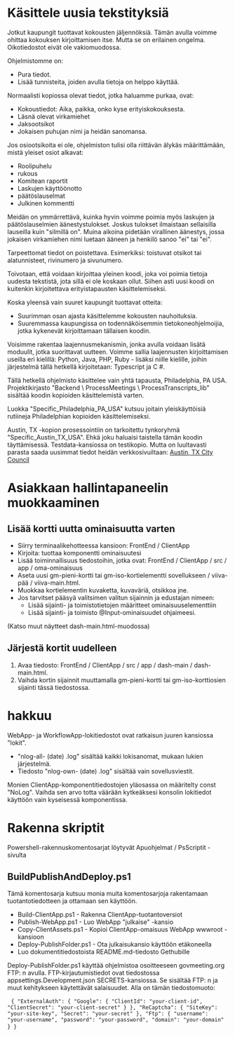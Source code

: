 <h1> Käsittele uusia tekstityksiä </h1>
<p> Jotkut kaupungit tuottavat kokousten jäljennöksiä. Tämän avulla voimme ohittaa kokouksen kirjoittamisen itse. Mutta se on erilainen ongelma. Oikotiedostot eivät ole vakiomuodossa. </p>

<p> Ohjelmistomme on: </p>

<ul>
<li> Pura tiedot. </li>
<li> Lisää tunnisteita, joiden avulla tietoja on helppo käyttää. </li>
</ul>
<p> Normaalisti kopiossa olevat tiedot, jotka haluamme purkaa, ovat: </p>

<ul>
<li> Kokoustiedot: Aika, paikka, onko kyse erityiskokouksesta. </li>
<li> Läsnä olevat virkamiehet </li>
<li> Jaksootsikot </li>
<li> Jokaisen puhujan nimi ja heidän sanomansa. </li>
</ul>
<p> Jos osiootsikoita ei ole, ohjelmiston tulisi olla riittävän älykäs määrittämään, mistä yleiset osiot alkavat: </p>

<ul>
<li> Roolipuhelu </li>
<li> rukous </li>
<li> Komitean raportit </li>
<li> Laskujen käyttöönotto </li>
<li> päätöslauselmat </li>
<li> Julkinen kommentti </li>
</ul>
<p> Meidän on ymmärrettävä, kuinka hyvin voimme poimia myös laskujen ja päätöslauselmien äänestystulokset. Joskus tulokset ilmaistaan sellaisilla lauseilla kuin "silmillä on". Muina aikoina pidetään virallinen äänestys, jossa jokaisen virkamiehen nimi luetaan ääneen ja henkilö sanoo "ei" tai "ei". </p>

<p> Tarpeettomat tiedot on poistettava. Esimerkiksi: toistuvat otsikot tai alatunnisteet, rivinumero ja sivunumero. </p>

<p> Toivotaan, että voidaan kirjoittaa yleinen koodi, joka voi poimia tietoja uudesta tekstistä, jota sillä ei ole koskaan ollut. Siihen asti uusi koodi on kuitenkin kirjoitettava erityistapausten käsittelemiseksi. </p>

<p> Koska yleensä vain suuret kaupungit tuottavat otteita: </p>

<ul>
<li> Suurimman osan ajasta käsittelemme kokousten nauhoituksia. </li>
<li> Suuremmassa kaupungissa on todennäköisemmin tietokoneohjelmoijia, jotka kykenevät kirjoittamaan tällaisen koodin. </li>
</ul>
<p> Voisimme rakentaa laajennusmekanismin, jonka avulla voidaan lisätä moduulit, jotka suorittavat uutteen. Voimme sallia laajennusten kirjoittamisen useilla eri kielillä: Python, Java, PHP, Ruby - lisäksi niille kielille, joihin järjestelmä tällä hetkellä kirjoitetaan: Typescript ja C #. </p>

<p> Tällä hetkellä ohjelmisto käsittelee vain yhtä tapausta, Philadelphia, PA USA. Projektikirjasto "Backend \ ProcessMeetings \ ProcessTranscripts_lib" sisältää koodin kopioiden käsittelemistä varten. </p>

<p> Luokka "Specific_Philadelphia_PA_USA" kutsuu joitain yleiskäyttöisiä rutiineja Philadelphian kopioiden käsittelemiseksi. </p>

<p> Austin, TX -kopion prosessointiin on tarkoitettu tynkoryhmä "Specific_Austin_TX_USA". Ehkä joku haluaisi taistella tämän koodin täyttämisessä. Testdata-kansiossa on testikopio. Mutta on luultavasti parasta saada uusimmat tiedot heidän verkkosivuiltaan: <a href="https://www.austintexas.gov/department/city-council/council/council_meeting_info_center.htm">Austin, TX City Council</a> </p>
<h1> Asiakkaan hallintapaneelin muokkaaminen </h1><h2> Lisää kortti uutta ominaisuutta varten </h2>
<ul>
<li> Siirry terminaalikehotteessa kansioon: FrontEnd / ClientApp </li>
<li> Kirjoita: tuottaa komponentti ominaisuutesi </li>
<li> Lisää toiminnallisuus tiedostoihin, jotka ovat: FrontEnd / ClientApp / src / app / oma-ominaisuus </li>
<li> Aseta uusi gm-pieni-kortti tai gm-iso-kortielementti sovellukseen / viiva-pää / viiva-main.html. </li>
<li> Muokkaa kortielementin kuvaketta, kuvaväriä, otsikkoa jne. </li>
<li> Jos tarvitset pääsyä valitsimen valitun sijainnin ja edustajan nimeen: 
<ul>
<li> Lisää sijainti- ja toimistotietojen määritteet ominaisuuselementtiin </li>
<li> Lisää sijainti- ja toimisto @Input-ominaisuudet ohjaimeesi. </li>
</ul></li>
</ul>
<p> (Katso muut näytteet dash-main.html-muodossa) </p>
<h2> Järjestä kortit uudelleen </h2><ol>
<li> Avaa tiedosto: FrontEnd / ClientApp / src / app / dash-main / dash-main.html. </li>
<li> Vaihda kortin sijainnit muuttamalla gm-pieni-kortti tai gm-iso-korttiosien sijainti tässä tiedostossa. </li></ol><h1> hakkuu </h1>
<p> WebApp- ja WorkflowApp-lokitiedostot ovat ratkaisun juuren kansiossa "lokit". </p>

<ul>
<li> "nlog-all- (date) .log" sisältää kaikki lokisanomat, mukaan lukien järjestelmä. </li>
<li> Tiedosto "nlog-own- (date) .log" sisältää vain sovellusviestit. </li>
</ul>
<p> Monien ClientApp-komponentitiedostojen yläosassa on määritelty const "NoLog". Vaihda sen arvo totta väärään kytkeäksesi konsolin lokitiedot käyttöön vain kyseisessä komponentissa. </p>
<h1> Rakenna skriptit </h1>
<p> Powershell-rakennuskomentosarjat löytyvät Apuohjelmat / PsScriptit -sivulta </p>
<h2> BuildPublishAndDeploy.ps1 </h2>
<p> Tämä komentosarja kutsuu monia muita komentosarjoja rakentamaan tuotantotiedotteen ja ottamaan sen käyttöön. </p>

<ul>
<li> Build-ClientApp.ps1 - Rakenna ClientApp-tuotantoversiot </li>
<li> Publish-WebApp.ps1 - Luo WebApp "julkaise" -kansio </li>
<li> Copy-ClientAssets.ps1 - Kopioi ClientApp-omaisuus WebApp wwwroot -kansioon </li>
<li> Deploy-PublishFolder.ps1 - Ota julkaisukansio käyttöön etäkoneella </li>
<li> Luo dokumentitiedostoista README.md-tiedosto Gethubille </li>
</ul>
<p> Deploy-PublishFolder.ps1 käyttää ohjelmistoa osoitteeseen govmeeting.org FTP: n avulla. FTP-kirjautumistiedot ovat tiedostossa appsettings.Development.json SECRETS-kansiossa. Se sisältää FTP: n ja muut kehitykseen käytettävät salaisuudet. Alla on tämän tiedostomuoto: </p>
<pre> <code>{ "ExternalAuth": { "Google": { "ClientId": "your-client-id", "ClientSecret": "your-client-secret" } }, "ReCaptcha": { "SiteKey": "your-site-key", "Secret": "your-secret" }, "Ftp": { "username": "your-username", "password": "your-password", "domain": "your-domain" } }</code> </pre>